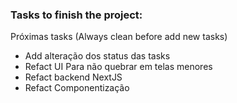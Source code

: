 ### Tasks to finish the project:
Próximas tasks (Always clean before add new tasks)
- Add alteração dos status das tasks
- Refact UI Para não quebrar em telas menores
- Refact backend NextJS
- Refact Componentização
